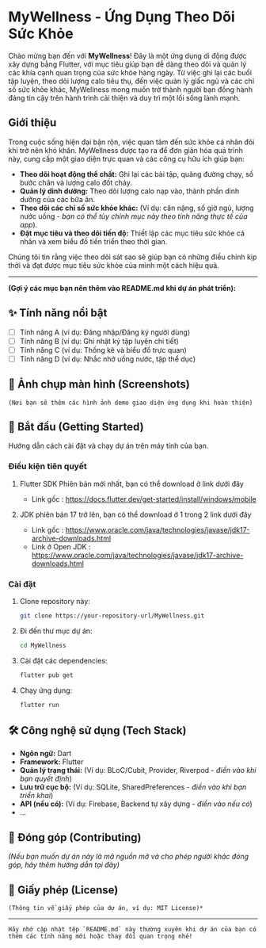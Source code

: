 # MyWellness - Ứng Dụng Theo Dõi Sức Khỏe

Chào mừng bạn đến với **MyWellness**! Đây là một ứng dụng di động được xây dựng bằng Flutter, với mục tiêu giúp bạn dễ dàng theo dõi và quản lý các khía cạnh quan trọng của sức khỏe hàng ngày. Từ việc ghi lại các buổi tập luyện, theo dõi lượng calo tiêu thụ, đến việc quản lý giấc ngủ và các chỉ số sức khỏe khác, MyWellness mong muốn trở thành người bạn đồng hành đáng tin cậy trên hành trình cải thiện và duy trì một lối sống lành mạnh.

## Giới thiệu

Trong cuộc sống hiện đại bận rộn, việc quan tâm đến sức khỏe cá nhân đôi khi trở nên khó khăn. MyWellness được tạo ra để đơn giản hóa quá trình này, cung cấp một giao diện trực quan và các công cụ hữu ích giúp bạn:

* **Theo dõi hoạt động thể chất:** Ghi lại các bài tập, quãng đường chạy, số bước chân và lượng calo đốt cháy.
* **Quản lý dinh dưỡng:** Theo dõi lượng calo nạp vào, thành phần dinh dưỡng của các bữa ăn.
* **Theo dõi các chỉ số sức khỏe khác:** (Ví dụ: cân nặng, số giờ ngủ, lượng nước uống - *bạn có thể tùy chỉnh mục này theo tính năng thực tế của app*).
* **Đặt mục tiêu và theo dõi tiến độ:** Thiết lập các mục tiêu sức khỏe cá nhân và xem biểu đồ tiến triển theo thời gian.

Chúng tôi tin rằng việc theo dõi sát sao sẽ giúp bạn có những điều chỉnh kịp thời và đạt được mục tiêu sức khỏe của mình một cách hiệu quả.

---

**(Gợi ý các mục bạn nên thêm vào README.md khi dự án phát triển):**

## ✨ Tính năng nổi bật

* [ ] Tính năng A (ví dụ: Đăng nhập/Đăng ký người dùng)
* [ ] Tính năng B (ví dụ: Ghi nhật ký tập luyện chi tiết)
* [ ] Tính năng C (ví dụ: Thống kê và biểu đồ trực quan)
* [ ] Tính năng D (ví dụ: Nhắc nhở uống nước, tập thể dục)

## 📸 Ảnh chụp màn hình (Screenshots)

```(Nơi bạn sẽ thêm các hình ảnh demo giao diện ứng dụng khi hoàn thiện)```

## 🚀 Bắt đầu (Getting Started)

Hướng dẫn cách cài đặt và chạy dự án trên máy tính của bạn.

### Điều kiện tiên quyết

1. Flutter SDK Phiên bản mới nhất, bạn có thể download ở link dưới đây
    * Link gốc : https://docs.flutter.dev/get-started/install/windows/mobile
    
2. JDK phiên bản 17 trở lên, bạn có thể download ở 1 trong 2 link dưới đây
    * Link gốc : https://www.oracle.com/java/technologies/javase/jdk17-archive-downloads.html
    * Link ở Open JDK : https://www.oracle.com/java/technologies/javase/jdk17-archive-downloads.html

### Cài đặt

1.  Clone repository này:
    ```bash
    git clone https://your-repository-url/MyWellness.git
    ```
2.  Đi đến thư mục dự án:
    ```bash
    cd MyWellness
    ```
3.  Cài đặt các dependencies:
    ```bash
    flutter pub get
    ```
4.  Chạy ứng dụng:
    ```bash
    flutter run
    ```

## 🛠️ Công nghệ sử dụng (Tech Stack)

* **Ngôn ngữ:** Dart
* **Framework:** Flutter
* **Quản lý trạng thái:** (Ví dụ: BLoC/Cubit, Provider, Riverpod - *điền vào khi bạn quyết định*)
* **Lưu trữ cục bộ:** (Ví dụ: SQLite, SharedPreferences - *điền vào khi bạn triển khai*)
* **API (nếu có):** (Ví dụ: Firebase, Backend tự xây dựng - *điền vào nếu có*)
* ...

## 🤝 Đóng góp (Contributing)

*(Nếu bạn muốn dự án này là mã nguồn mở và cho phép người khác đóng góp, hãy thêm hướng dẫn tại đây)*

## 📝 Giấy phép (License)

```(Thông tin về giấy phép của dự án, ví dụ: MIT License)*```

---

```Hãy nhớ cập nhật tệp `README.md` này thường xuyên khi dự án của bạn có thêm các tính năng mới hoặc thay đổi quan trọng nhé!```
